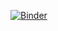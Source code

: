[![Binder](https://mybinder.org/badge_logo.svg)](https://mybinder.org/v2/gh/pinilla-cintia/prueba-binder/new/main/HEAD)
